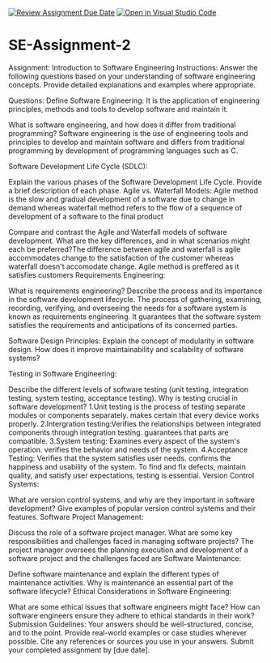 [![Review Assignment Due Date](https://classroom.github.com/assets/deadline-readme-button-24ddc0f5d75046c5622901739e7c5dd533143b0c8e959d652212380cedb1ea36.svg)](https://classroom.github.com/a/-ucQIGTc)
[![Open in Visual Studio Code](https://classroom.github.com/assets/open-in-vscode-718a45dd9cf7e7f842a935f5ebbe5719a5e09af4491e668f4dbf3b35d5cca122.svg)](https://classroom.github.com/online_ide?assignment_repo_id=15221659&assignment_repo_type=AssignmentRepo)
# SE-Assignment-2
Assignment: Introduction to Software Engineering
Instructions:
Answer the following questions based on your understanding of software engineering concepts. Provide detailed explanations and examples where appropriate.

Questions:
Define Software Engineering: It is the application of engineering principles, methods and tools to develop software and maintain it.

What is software engineering, and how does it differ from traditional programming? Software engineering is the use of engineering tools and principles to develop and maintain software and differs from traditional programming by development of programming languages such as C.

Software Development Life Cycle (SDLC):

Explain the various phases of the Software Development Life Cycle. Provide a brief description of each phase.
Agile vs. Waterfall Models: 
Agile method is the slow and gradual development of a software due to change in demand whereas waterfall method refers to the flow of a sequence of development of a software to the final product

Compare and contrast the Agile and Waterfall models of software development. What are the key differences, and in what scenarios might each be preferred?The difference between agile and waterfall is agile accommodates change to the satisfaction of the customer whereas waterfall doesn't accomodate change. Agile method is preffered as it satisfies customers 
Requirements Engineering:

What is requirements engineering? Describe the process and its importance in the software development lifecycle.
The process of gathering, examining, recording, verifying, and overseeing the needs for a software system is known as requirements engineering. It guarantees that the software system satisfies the requirements and anticipations of its concerned parties.

Software Design Principles:
Explain the concept of modularity in software design. How does it improve maintainability and scalability of software systems?


Testing in Software Engineering:

Describe the different levels of software testing (unit testing, integration testing, system testing, acceptance testing). Why is testing crucial in software development?
1.Unit testing is the process of testing separate modules or components separately. makes certain that every device works properly.
2.Intergration testing:Verifies the relationships between integrated components through integration testing. guarantees that parts are compatible.
3.System testing: Examines every aspect of the system's operation. verifies the behavior and needs of the system.
4.Acceptance Testing: Verifies that the system satisfies user needs. confirms the happiness and usability of the system.
To find and fix defects, maintain quality, and satisfy user expectations, testing is essential.
Version Control Systems:

What are version control systems, and why are they important in software development? Give examples of popular version control systems and their features.
Software Project Management:

Discuss the role of a software project manager. What are some key responsibilities and challenges faced in managing software projects? 
The project manager oversees the planning execution and development of a software project and the challenges faced are 
Software Maintenance:

Define software maintenance and explain the different types of maintenance activities. Why is maintenance an essential part of the software lifecycle?
Ethical Considerations in Software Engineering:

What are some ethical issues that software engineers might face? How can software engineers ensure they adhere to ethical standards in their work?
Submission Guidelines:
Your answers should be well-structured, concise, and to the point.
Provide real-world examples or case studies wherever possible.
Cite any references or sources you use in your answers.
Submit your completed assignment by [due date].
